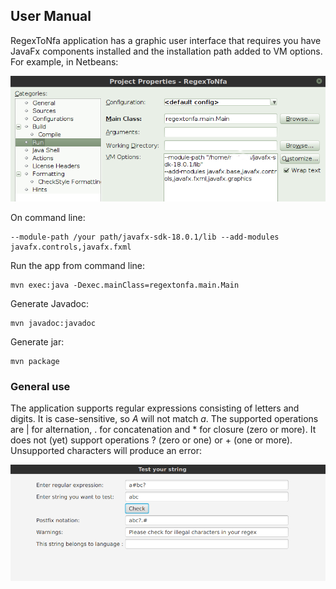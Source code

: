 ## User Manual ##

RegexToNfa application has a graphic user interface that requires you have JavaFx components installed
and the installation path added to VM options. For example, in Netbeans:

![VM options](Pictures/VMoptions.png)

On command line:

```
--module-path /your path/javafx-sdk-18.0.1/lib --add-modules javafx.controls,javafx.fxml
```
Run the app from command line:

```
mvn exec:java -Dexec.mainClass=regextonfa.main.Main
```
Generate Javadoc:
```
mvn javadoc:javadoc
```
Generate jar:
```
mvn package
``` 

### General use ###

The application supports regular expressions consisting of letters and digits. It is case-sensitive, so *A* 
will not match *a*. The supported operations are  | for alternation, . for concatenation and * for closure
(zero or more). It does not (yet) support operations ? (zero or one) or + (one or more). Unsupported 
characters will produce an error:

![Illegal characters](Pictures/illegal.png)

